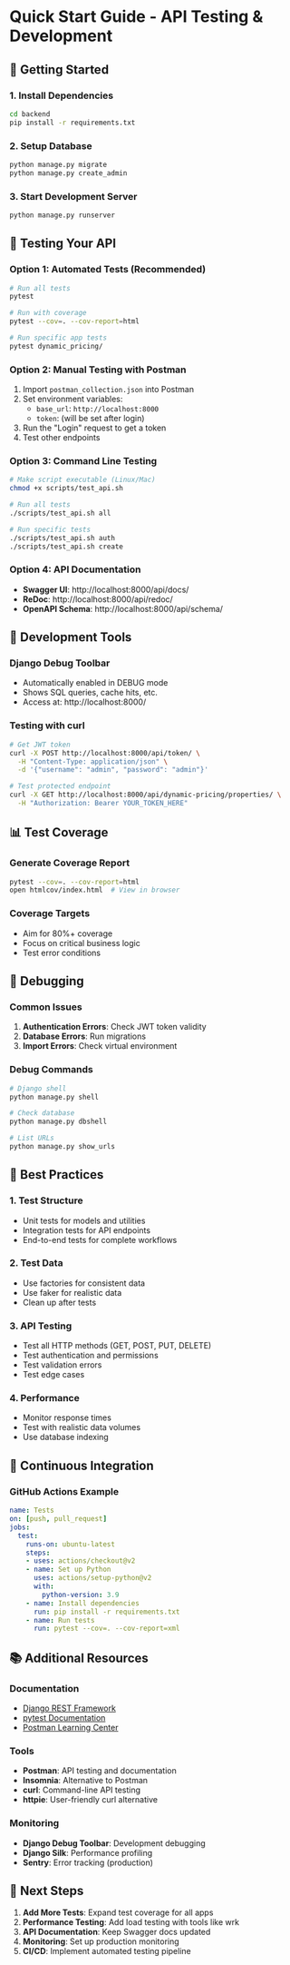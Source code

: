 # Quick Start Guide - API Testing & Development

## 🚀 Getting Started

### 1. Install Dependencies
```bash
cd backend
pip install -r requirements.txt
```

### 2. Setup Database
```bash
python manage.py migrate
python manage.py create_admin
```

### 3. Start Development Server
```bash
python manage.py runserver
```

## 🧪 Testing Your API

### Option 1: Automated Tests (Recommended)
```bash
# Run all tests
pytest

# Run with coverage
pytest --cov=. --cov-report=html

# Run specific app tests
pytest dynamic_pricing/
```

### Option 2: Manual Testing with Postman
1. Import `postman_collection.json` into Postman
2. Set environment variables:
   - `base_url`: `http://localhost:8000`
   - `token`: (will be set after login)
3. Run the "Login" request to get a token
4. Test other endpoints

### Option 3: Command Line Testing
```bash
# Make script executable (Linux/Mac)
chmod +x scripts/test_api.sh

# Run all tests
./scripts/test_api.sh all

# Run specific tests
./scripts/test_api.sh auth
./scripts/test_api.sh create
```

### Option 4: API Documentation
- **Swagger UI**: http://localhost:8000/api/docs/
- **ReDoc**: http://localhost:8000/api/redoc/
- **OpenAPI Schema**: http://localhost:8000/api/schema/

## 🔧 Development Tools

### Django Debug Toolbar
- Automatically enabled in DEBUG mode
- Shows SQL queries, cache hits, etc.
- Access at: http://localhost:8000/

### Testing with curl
```bash
# Get JWT token
curl -X POST http://localhost:8000/api/token/ \
  -H "Content-Type: application/json" \
  -d '{"username": "admin", "password": "admin"}'

# Test protected endpoint
curl -X GET http://localhost:8000/api/dynamic-pricing/properties/ \
  -H "Authorization: Bearer YOUR_TOKEN_HERE"
```

## 📊 Test Coverage

### Generate Coverage Report
```bash
pytest --cov=. --cov-report=html
open htmlcov/index.html  # View in browser
```

### Coverage Targets
- Aim for 80%+ coverage
- Focus on critical business logic
- Test error conditions

## 🐛 Debugging

### Common Issues
1. **Authentication Errors**: Check JWT token validity
2. **Database Errors**: Run migrations
3. **Import Errors**: Check virtual environment

### Debug Commands
```bash
# Django shell
python manage.py shell

# Check database
python manage.py dbshell

# List URLs
python manage.py show_urls
```

## 📝 Best Practices

### 1. Test Structure
- Unit tests for models and utilities
- Integration tests for API endpoints
- End-to-end tests for complete workflows

### 2. Test Data
- Use factories for consistent data
- Use faker for realistic data
- Clean up after tests

### 3. API Testing
- Test all HTTP methods (GET, POST, PUT, DELETE)
- Test authentication and permissions
- Test validation errors
- Test edge cases

### 4. Performance
- Monitor response times
- Test with realistic data volumes
- Use database indexing

## 🔄 Continuous Integration

### GitHub Actions Example
```yaml
name: Tests
on: [push, pull_request]
jobs:
  test:
    runs-on: ubuntu-latest
    steps:
    - uses: actions/checkout@v2
    - name: Set up Python
      uses: actions/setup-python@v2
      with:
        python-version: 3.9
    - name: Install dependencies
      run: pip install -r requirements.txt
    - name: Run tests
      run: pytest --cov=. --cov-report=xml
```

## 📚 Additional Resources

### Documentation
- [Django REST Framework](https://www.django-rest-framework.org/)
- [pytest Documentation](https://docs.pytest.org/)
- [Postman Learning Center](https://learning.postman.com/)

### Tools
- **Postman**: API testing and documentation
- **Insomnia**: Alternative to Postman
- **curl**: Command-line API testing
- **httpie**: User-friendly curl alternative

### Monitoring
- **Django Debug Toolbar**: Development debugging
- **Django Silk**: Performance profiling
- **Sentry**: Error tracking (production)

## 🎯 Next Steps

1. **Add More Tests**: Expand test coverage for all apps
2. **Performance Testing**: Add load testing with tools like wrk
3. **API Documentation**: Keep Swagger docs updated
4. **Monitoring**: Set up production monitoring
5. **CI/CD**: Implement automated testing pipeline 
